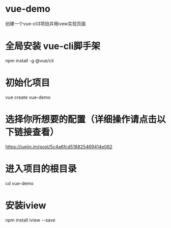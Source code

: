 # vue-demo
创建一个vue-cli3项目并用ivew实现页面


# 全局安装 vue-cli脚手架
npm install -g @vue/cli

# 初始化项目
vue create vue-demo

# 选择你所想要的配置（详细操作请点击以下链接查看）
https://juejin.im/post/5c4a6fcd518825469414e062

# 进入项目的根目录
cd vue-demo

# 安装iview
npm install iview --save
